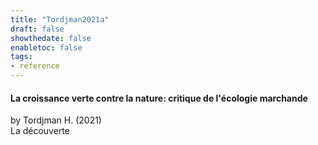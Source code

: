 ```yaml
---
title: "Tordjman2021a"
draft: false
showthedate: false
enabletoc: false
tags:
- reference
---
```


#### **La croissance verte contre la nature: critique de l'écologie marchande**     
by Tordjman H. (2021)         
La découverte      


